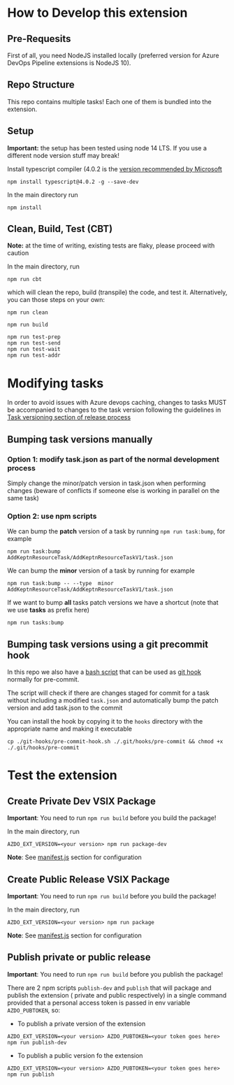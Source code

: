# How to Develop this extension

## Pre-Requesits
First of all, you need NodeJS installed locally (preferred version for Azure DevOps Pipeline extensions is NodeJS 10).

## Repo Structure

This repo contains multiple tasks! Each one of them is bundled into the extension.

## Setup

**Important:** the setup has been tested using node 14 LTS. If you use a different node version stuff may break!

Install typescript compiler (4.0.2 is the [version recommended by Microsoft](https://docs.microsoft.com/en-us/azure/devops/extend/develop/add-build-task?view=azure-devops#prerequisites)
```
npm install typescript@4.0.2 -g --save-dev
```

In the main directory run
```
npm install
```

## Clean, Build, Test (CBT)

**Note:** at the time of writing, existing tests are flaky, please proceed with caution

In the main directory, run
```
npm run cbt
```
which will clean the repo, build (transpile) the code, and test it. Alternatively, you can those steps on your own:

```
npm run clean

npm run build

npm run test-prep
npm run test-send
npm run test-wait
npm run test-addr
```

# Modifying tasks
In order to avoid issues with Azure devops caching, changes to tasks MUST be accompanied to changes to the task version
following the guidelines in [Task versioning section of release process](RELEASE.md#task-versioning)

## Bumping task versions manually

### Option 1: modify task.json as part of the normal development process
Simply change the minor/patch version in task.json when performing changes (beware of conflicts if someone else is working in parallel on the same task)

### Option 2: use npm scripts
We can bump the **patch** version of a task by running `npm run task:bump`, for example
```
npm run task:bump AddKeptnResourceTask/AddKeptnResourceTaskV1/task.json
```

We can bump the **minor** version of a task by running for example
```
npm run task:bump -- --type  minor AddKeptnResourceTask/AddKeptnResourceTaskV1/task.json
```

If we want to bump **all** tasks patch versions we have a shortcut (note that we use **tasks** as prefix here)
```
npm run tasks:bump
```

## Bumping task versions using a git precommit hook

In this repo we also have a [bash script](git-hooks/pre-commit-hook.sh) that can be used as [git hook](https://git-scm.com/book/en/v2/Customizing-Git-Git-Hooks) normally for pre-commit.

The script will check if there are changes staged for commit for a task without including a modified `task.json` and automatically bump the patch version
and add task.json to the commit

You can install the hook by copying it to the `hooks` directory with the appropriate name and making it executable
```
cp ./git-hooks/pre-commit-hook.sh ./.git/hooks/pre-commit && chmod +x ./.git/hooks/pre-commit
```



# Test the extension

## Create Private Dev VSIX Package

**Important**: You need to run `npm run build` before you build the package!

In the main directory, run
```
AZDO_EXT_VERSION=<your version> npm run package-dev
```
**Note**: See [manifest.js](manifest.js) section for configuration

## Create Public Release VSIX Package

**Important**: You need to run `npm run build` before you build the package!

In the main directory, run
```
AZDO_EXT_VERSION=<your version> npm run package
```
**Note**: See [manifest.js](manifest.js) section for configuration


## Publish private or public release

**Important**: You need to run `npm run build` before you publish the package!

There are 2 npm scripts `publish-dev` and `publish` that will package and publish
the extension ( private and public respectively) in a single command provided that
a personal access token is passed in env variable `AZDO_PUBTOKEN`, so:
- To publish a private version of the extension
```
AZDO_EXT_VERSION=<your version> AZDO_PUBTOKEN=<your token goes here> npm run publish-dev
```
- To publish a public version fo the extension
```
AZDO_EXT_VERSION=<your version> AZDO_PUBTOKEN=<your token goes here> npm run publish
```
